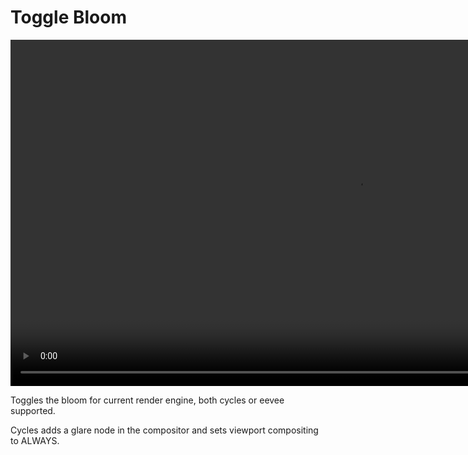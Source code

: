 <h1> Toggle Bloom </h1>

<video controls autoplay loop muted style="width: 220%;">
  <source src="/gifs/bloom_car.mp4" type="video/mp4">
</video>

<br>

Toggles the bloom for current render engine, both cycles or eevee supported.

Cycles adds a glare node in the compositor and sets viewport compositing to ALWAYS.
